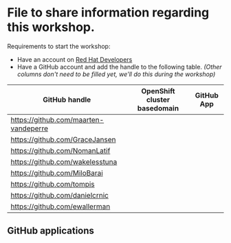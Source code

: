 # File to share information regarding this workshop.

Requirements to start the workshop:

* Have an account on [Red Hat Developers](https://developers.redhat.com)
* Have a GitHub account and add the handle to the following table.
  _(Other columns don't need to be filled yet, we'll do this during the workshop)_

| GitHub handle                         | OpenShift cluster basedomain | GitHub App |
|---------------------------------------|------------------------------|------------|
| https://github.com/maarten-vandeperre |                              |            |
| https://github.com/GraceJansen        |                              |            |
| https://github.com/NomanLatif         |                              |            |
| https://github.com/wakelesstuna       |                              |            |
| https://github.com/MiloBarai          |                              |            |
| https://github.com/tompis             |                              |            |
| https://github.com/danielcrnic        |                              |            |
| https://github.com/ewallerman         |                              |            |

## GitHub applications
